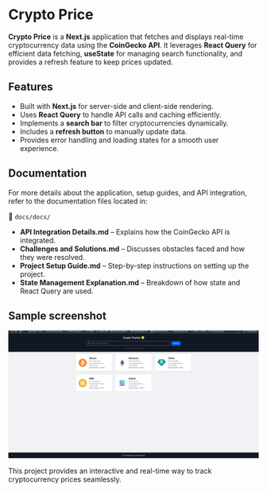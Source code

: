 # Crypto Price

**Crypto Price** is a **Next.js** application that fetches and displays real-time cryptocurrency data using the **CoinGecko API**. It leverages **React Query** for efficient data fetching, **useState** for managing search functionality, and provides a refresh feature to keep prices updated.

## Features
- Built with **Next.js** for server-side and client-side rendering.
- Uses **React Query** to handle API calls and caching efficiently.
- Implements a **search bar** to filter cryptocurrencies dynamically.
- Includes a **refresh button** to manually update data.
- Provides error handling and loading states for a smooth user experience.

## Documentation
For more details about the application, setup guides, and API integration, refer to the documentation files located in:

📂 `docs/docs/`  
- **API Integration Details.md** – Explains how the CoinGecko API is integrated.  
- **Challenges and Solutions.md** – Discusses obstacles faced and how they were resolved.  
- **Project Setup Guide.md** – Step-by-step instructions on setting up the project.  
- **State Management Explanation.md** – Breakdown of how state and React Query are used.  

## Sample screenshot

![Crypto Tracker Demo](assets/sample_screenshot.png)

This project provides an interactive and real-time way to track cryptocurrency prices seamlessly.
